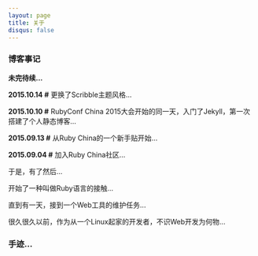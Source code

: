 ```yaml
---
layout: page
title: 关于
disqus: false
---
```



### 博客事记





**未完待续...**

**2015.10.14 #** 更换了Scribble主题风格...

**2015.10.10 #** RubyConf China 2015大会开始的同一天，入门了Jekyll，第一次搭建了个人静态博客...

**2015.09.13 #** 从Ruby China的一个新手贴开始...

**2015.09.04 #** 加入Ruby China社区...


于是，有了然后...

开始了一种叫做Ruby语言的接触...

直到有一天，接到一个Web工具的维护任务...

很久很久以前，作为从一个Linux起家的开发者，不识Web开发为何物...

### 手迹...




